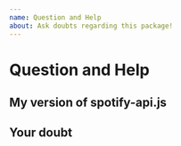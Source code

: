 ```yaml
---
name: Question and Help
about: Ask doubts regarding this package!
---
```


# Question and Help

## My version of spotify-api.js
<!-- What version of spotify-api.js are you using? -->

## Your doubt
<!-- Explain your doubt briefly -->